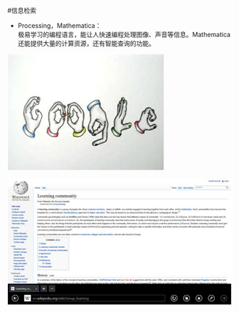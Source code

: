 #信息检索

* Processing，Mathematica：  
极易学习的编程语言，能让人快速编程处理图像、声音等信息。Mathematica还能提供大量的计算资源，还有智能查询的功能。

![0](00.jpg "0")

![0](01.jpg "0")
